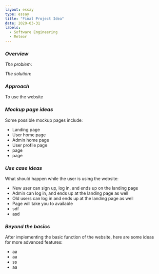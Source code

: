```yaml
---
layout: essay
type: essay
title: "Final Project Idea"
date: 2020-03-31
labels:
  - Software Engineering
  - Meteor
---
```


### *Overview*
*The problem*: 

*The solution*:

### *Approach*
To use the website

### *Mockup page ideas*
Some possible mockup pages include:
* Landing page
* User home page
* Admin home page
* User profile page
* page
* page

### *Use case ideas*
What should happen while the user is using the website:
* New user can sign up, log in, and ends up on the landing page
* Admin can log in, and ends up at the landing page as well
* Old users can log in and ends up at the landing page as well
* Page will take you to available
* sdf
* asd

### *Beyond the basics*
After implementing the basic function of the website, here are some 
ideas for more advanced features:
* aa
* aa
* ss
* aa
